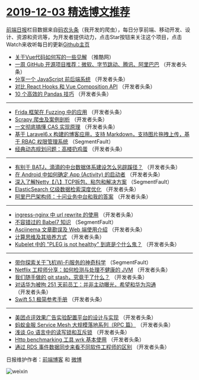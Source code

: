 # [2019-12-03 精选博文推荐](https://toutiao.qdkfweb.cn/date/2019/12/03)

[前端日报](https://qdkfweb.cn/c/news)栏目数据来自[码农头条](https://toutiao.qdkfweb.cn/)（我开发的爬虫），每日分享前端、移动开发、设计、资源和资讯等，为开发者提供动力，点击Star按钮来关注这个项目，点击Watch来收听每日的更新[Github主页](https://github.com/kujian/frontendDaily)
* [关于Vue代码如何写的一些见解](https://toutiao.qdkfweb.cn/132528.html) （推酷网）
* [一周 GitHub 开源项目推荐：微软、字节跳动、腾讯、阿里巴巴](https://toutiao.qdkfweb.cn/132478.html) （开发者头条）
* [分享一个 JavaScript 前后端系统](https://toutiao.qdkfweb.cn/132516.html) （开发者头条）
* [对比 React Hooks 和 Vue Composition API](https://toutiao.qdkfweb.cn/132505.html) （开发者头条）
* [10 个高效的 Pandas 技巧](https://toutiao.qdkfweb.cn/132493.html) （开发者头条）

***
* [Frida 框架在 Fuzzing 中的应用](https://toutiao.qdkfweb.cn/132507.html) （开发者头条）
* [Scrapy 爬虫及案例剖析](https://toutiao.qdkfweb.cn/132479.html) （开发者头条）
* [一文彻底搞懂 CAS 实现原理](https://toutiao.qdkfweb.cn/132494.html) （开发者头条）
* [基于 Laravel6.x 构建的博客应用，支持 Markdown，支持图片拖拽上传，基于 RBAC 权限管理系统](https://toutiao.qdkfweb.cn/132469.html) （SegmentFault）
* [经典动态规划问题：高楼扔鸡蛋](https://toutiao.qdkfweb.cn/132509.html) （开发者头条）

***
* [有别于 BATJ，滴滴的中台数据体系建设怎么另辟蹊径？](https://toutiao.qdkfweb.cn/132480.html) （开发者头条）
* [在 Android 中如何确定 App (Activity) 的启动者](https://toutiao.qdkfweb.cn/132495.html) （开发者头条）
* [深入了解Netty【八】TCP拆包、粘包和解决方案](https://toutiao.qdkfweb.cn/132470.html) （SegmentFault）
* [ElasticSearch 亿级数据检索深度优化](https://toutiao.qdkfweb.cn/132511.html) （开发者头条）
* [阿里巴巴架构师：十问业务中台和我的答案](https://toutiao.qdkfweb.cn/132481.html) （开发者头条）

***
* [ingress-nginx 中 url rewrite 的使用](https://toutiao.qdkfweb.cn/132496.html) （开发者头条）
* [不容错过的 Babel7 知识](https://toutiao.qdkfweb.cn/132471.html) （SegmentFault）
* [Asciinema 文章勘误及 Web 端使用介绍](https://toutiao.qdkfweb.cn/132513.html) （开发者头条）
* [计算思维及其培养方式](https://toutiao.qdkfweb.cn/132482.html) （开发者头条）
* [Kubelet 中的 &quot;PLEG is not healthy&quot; 到底是个什么鬼？](https://toutiao.qdkfweb.cn/132497.html) （开发者头条）

***
* [带你探索关于飞机Wi-Fi服务的神奇科学](https://toutiao.qdkfweb.cn/132472.html) （SegmentFault）
* [Netflix 工程师分享：如何检测与处理不健康的 JVM](https://toutiao.qdkfweb.cn/132485.html) （开发者头条）
* [我们随手做的 git stash，究竟干了什么？](https://toutiao.qdkfweb.cn/132498.html) （开发者头条）
* [对话华为被拘 251 天前员工：并非主动曝光，希望和华为沟通](https://toutiao.qdkfweb.cn/132473.html) （开发者头条）
* [Swift 5.1 极简参考手册](https://toutiao.qdkfweb.cn/132518.html) （开发者头条）

***
* [美团点评效果广告实验配置平台的设计与实现](https://toutiao.qdkfweb.cn/132486.html) （开发者头条）
* [蚂蚁金服 Service Mesh 大规模落地系列（RPC 篇）](https://toutiao.qdkfweb.cn/132499.html) （开发者头条）
* [浅谈 Go 语言中的读写锁和互斥锁](https://toutiao.qdkfweb.cn/132474.html) （开发者头条）
* [Http benchmarking 工具 wrk 基本使用](https://toutiao.qdkfweb.cn/132488.html) （开发者头条）
* [通过 RDS 事件数据同步来看不同软件工程师的区别](https://toutiao.qdkfweb.cn/132501.html) （开发者头条）

日报维护作者：[前端博客](https://qdkfweb.cn/) 和 [微博](https://qdkfweb.cn/go/weibo)

![weixin](https://user-images.githubusercontent.com/3055447/38468989-651132ac-3b80-11e8-8e6b-15122322a9d7.png)